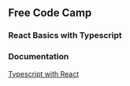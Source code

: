 ## Free Code Camp 


### React Basics with Typescript



### Documentation

[Typescript with React](https://www.freecodecamp.org/news/use-typescript-with-react/)
